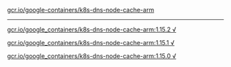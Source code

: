 [gcr.io/google-containers/k8s-dns-node-cache-arm](https://hub.docker.com/r/sqeven/k8s-dns-node-cache-arm/tags/) 

----
[gcr.io/google_containers/k8s-dns-node-cache-arm:1.15.2 √](https://hub.docker.com/r/sqeven/k8s-dns-node-cache-arm/tags/)

[gcr.io/google_containers/k8s-dns-node-cache-arm:1.15.1 √](https://hub.docker.com/r/sqeven/k8s-dns-node-cache-arm/tags/)

[gcr.io/google_containers/k8s-dns-node-cache-arm:1.15.0 √](https://hub.docker.com/r/sqeven/k8s-dns-node-cache-arm/tags/)

